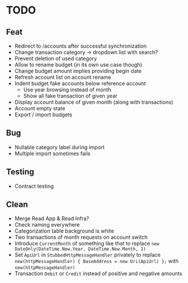 # TODO

## Feat
- Redirect to /accounts after successful synchronization
- Change transaction category -> dropdown list with search?
- Prevent deletion of used category
- Allow to rename budget (in its own use case though)
- Change budget amount implies providing begin date
- Refresh account list on account rename
- Indent budget fake accounts below reference account
  - Use year browsing instead of month
  - Show all fake transaction of given year
- Display account balance of given month (along with transactions)
- Account empty state
- Export / import budgets

## Bug
- Nullable category label during import
- Multiple import sometimes fails

## Testing
- Contract testing

## Clean
- Merge Read App & Read Infra?
- Check naming everywhere
- Categorization table background is white
- Two transactions of month requests on account switch
- Introduce `CurrentMonth` of something like that to replace `new DateOnly(DateTime.Now.Year, DateTime.Now.Month, 1)`
- Set `ApiUrl` in `StubbedHttpMessageHandler` privately to replace `new(httpMessageHandler) { BaseAddress = new Uri(ApiUrl) };` with `new(httpMessageHandler)`
- Transaction `Debit` or `Credit` instead of positive and negative amounts